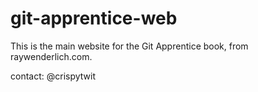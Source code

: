 # git-apprentice-web


This is the main website for the Git Apprentice book, from raywenderlich.com.

contact: @crispytwit
